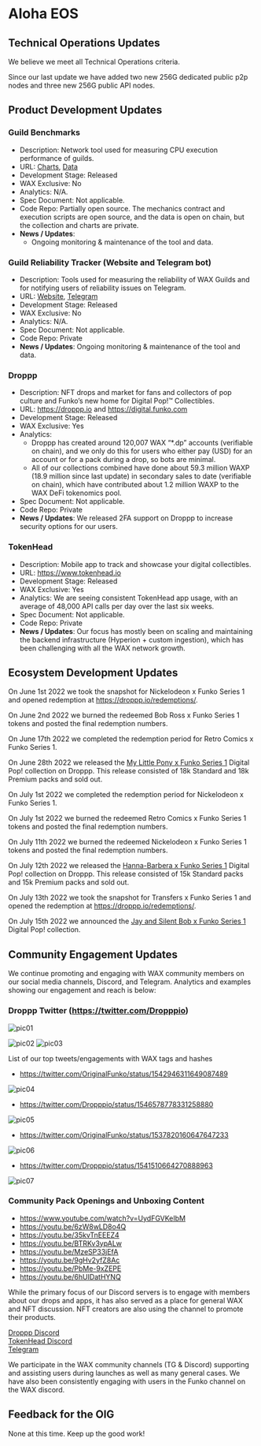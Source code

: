 
# Aloha EOS
 
## Technical Operations Updates
 
We believe we meet all Technical Operations criteria.   
 
Since our last update we have added two new 256G dedicated public p2p nodes and three new 256G public API nodes.

## Product Development Updates
 
### Guild Benchmarks
 
- Description: Network tool used for measuring CPU execution performance of guilds.
- URL: [Charts](https://www.alohaeos.com/tools/benchmarks#networkId=11&timeframeId=4), [Data](https://wax.bloks.io/account/eosmechanics)
- Development Stage: Released
- WAX Exclusive: No
- Analytics: N/A.
- Spec Document: Not applicable.
- Code Repo: Partially open source. The mechanics contract and execution scripts are open source, and the data is open on chain, but the collection and charts are private.
- **News / Updates**:
  -  Ongoing monitoring & maintenance of the tool and data.

### Guild Reliability Tracker (Website and Telegram bot)
 
- Description: Tools used for measuring the reliability of WAX Guilds and for notifying users of reliability issues on Telegram.
- URL: [Website](https://www.alohaeos.com/tools/reliability#networkId=11&timeframeId=10&sort=rank&sortDir=asc), [Telegram](https://t.me/WAX_Mainnet_Aloha_Tracker)
- Development Stage: Released
- WAX Exclusive: No
- Analytics: N/A.
- Spec Document: Not applicable.
- Code Repo: Private
- **News / Updates**: Ongoing monitoring & maintenance of the tool and data.
 
### Droppp
 
- Description: NFT drops and market for fans and collectors of pop culture and Funko’s new home for Digital Pop!™ Collectibles.
- URL: https://droppp.io and https://digital.funko.com
- Development Stage: Released
- WAX Exclusive: Yes
- Analytics:
  - Droppp has created around 120,007 WAX “*.dp” accounts (verifiable on chain), and we only do this for users who either pay (USD) for an account or for a pack during a drop, so bots are minimal.
  - All of our collections combined have done about 59.3 million WAXP (18.9 million since last update) in secondary sales to date (verifiable on chain), which have contributed about 1.2 million WAXP to the WAX DeFi tokenomics pool.
- Spec Document: Not applicable.
- Code Repo: Private
- **News / Updates**: We released 2FA support on Droppp to increase security options for our users.

 
### TokenHead
 
- Description: Mobile app to track and showcase your digital collectibles.
- URL: https://www.tokenhead.io
- Development Stage: Released
- WAX Exclusive: Yes
- Analytics: We are seeing consistent TokenHead app usage, with an average of 48,000 API calls per day over the last six weeks.
- Spec Document: Not applicable.
- Code Repo: Private
- **News / Updates**: Our focus has mostly been on scaling and maintaining the backend infrastructure (Hyperion + custom ingestion), which has been challenging with all the WAX network growth.
 
## Ecosystem Development Updates
 
On June 1st 2022 we took the snapshot for Nickelodeon x Funko Series 1 and opened redemption at https://droppp.io/redemptions/.   
   
On June 2nd 2022 we burned the redeemed Bob Ross x Funko Series 1 tokens and posted the final redemption numbers.   

On June 17th 2022 we completed the redemption period for Retro Comics x Funko Series 1.   

On June 28th 2022 we released the [My Little Pony x Funko Series 1](https://digital.funko.com/drop/48/my-little-pony-series-1) Digital Pop! collection on Droppp. This release consisted of 18k Standard and 18k Premium packs and sold out.   

On July 1st 2022 we completed the redemption period for Nickelodeon x Funko Series 1.   

On July 1st 2022 we burned the redeemed Retro Comics x Funko Series 1 tokens and posted the final redemption numbers.   

On July 11th 2022 we burned the redeemed Nickelodeon x Funko Series 1 tokens and posted the final redemption numbers.

On July 12th 2022 we released the [Hanna-Barbera x Funko Series 1](https://digital.funko.com/drop/51/hanna-barbera-series-1) Digital Pop! collection on Droppp. This release consisted of 15k Standard packs and 15k Premium packs and sold out.   

On July 13th 2022 we took the snapshot for Transfers x Funko Series 1 and opened the redemption at https://droppp.io/redemptions/.   

On July 15th 2022 we announced the [Jay and Silent Bob x Funko Series 1](https://digital.funko.com/drop/54/jay-and-silent-bob-series-1) Digital Pop! collection.   

 
## Community Engagement Updates
 
We continue promoting and engaging with WAX community members on our social media channels, Discord, and Telegram. Analytics and examples showing our engagement and reach is below:   

### Droppp Twitter (https://twitter.com/Dropppio)


![pic01](https://user-images.githubusercontent.com/48189706/179127579-ef612b21-0958-4447-8f5c-4cc03b4c6d1d.png)


![pic02](https://user-images.githubusercontent.com/48189706/179127906-87cbb384-7500-429f-a9f8-873755ddcd54.png) ![pic03](https://user-images.githubusercontent.com/48189706/179128037-9fb70b03-8231-4e16-8fd9-56c68749a433.png)



List of our top tweets/engagements with WAX tags and hashes   
- https://twitter.com/OriginalFunko/status/1542946311649087489

![pic04](https://user-images.githubusercontent.com/48189706/179128424-ee5adc21-2f93-41ff-b54a-0912fbfe9a35.png)

- https://twitter.com/Dropppio/status/1546578778331258880

![pic05](https://user-images.githubusercontent.com/48189706/179128810-299c0846-7198-46ec-b20a-bed87360b96f.png)

- https://twitter.com/OriginalFunko/status/1537820160647647233

![pic06](https://user-images.githubusercontent.com/48189706/179129103-c93f5bee-bb83-4168-beb2-de936ba73ae1.png)

- https://twitter.com/Dropppio/status/1541510664270888963

![pic07](https://user-images.githubusercontent.com/48189706/179129458-5bf77c19-3804-4cb3-bcfe-2abaeadd02fd.png)


### Community Pack Openings and Unboxing Content

- https://www.youtube.com/watch?v=UydFGVKeIbM
- https://youtu.be/6zW8wLD8o4Q
- https://youtu.be/35kvTnEEEZ4
- https://youtu.be/BTRKv3ypALw
- https://youtu.be/MzeSP33jEfA
- https://youtu.be/9gHv2yfZ8Ac
- https://youtu.be/PbMe-9xZEPE
- https://youtu.be/6hUIDatHYNQ


While the primary focus of our Discord servers is to engage with members about our drops and apps, it has also served as a place for general WAX and NFT discussion. NFT creators are also using the channel to promote their products.   

[Droppp Discord](https://droppp.io/discord)   
[TokenHead Discord](https://tokenhead.io/discord)   
[Telegram](https://t.me/tokenheadio)   

We participate in the WAX community channels (TG & Discord) supporting and assisting users during launches as well as many general cases. We have also been consistently engaging with users in the Funko channel on the WAX discord.
 
## Feedback for the OIG
 
None at this time. Keep up the good work!


